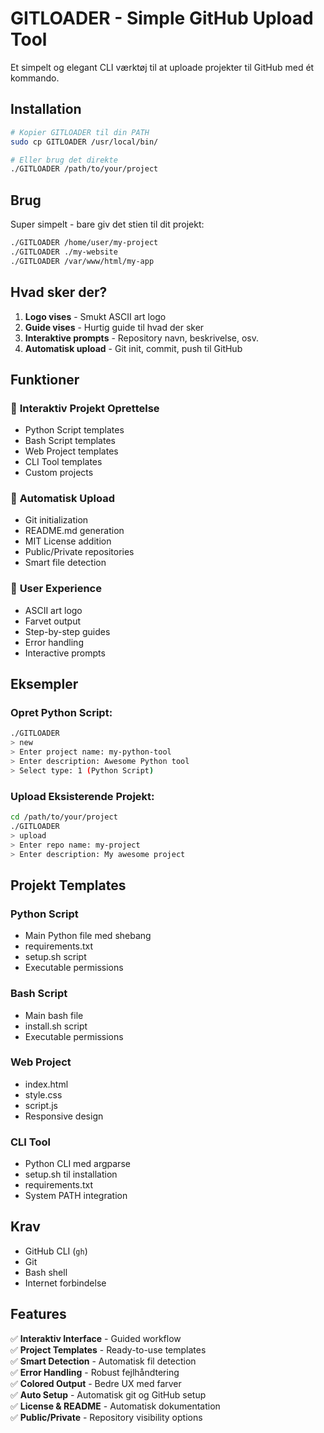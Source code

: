 # GITLOADER - Simple GitHub Upload Tool

Et simpelt og elegant CLI værktøj til at uploade projekter til GitHub med ét kommando.

## Installation

```bash
# Kopier GITLOADER til din PATH
sudo cp GITLOADER /usr/local/bin/

# Eller brug det direkte
./GITLOADER /path/to/your/project
```

## Brug

Super simpelt - bare giv det stien til dit projekt:
```bash
./GITLOADER /home/user/my-project
./GITLOADER ./my-website
./GITLOADER /var/www/html/my-app
```

## Hvad sker der?

1. **Logo vises** - Smukt ASCII art logo
2. **Guide vises** - Hurtig guide til hvad der sker
3. **Interaktive prompts** - Repository navn, beskrivelse, osv.
4. **Automatisk upload** - Git init, commit, push til GitHub

## Funktioner

### 🎯 **Interaktiv Projekt Oprettelse**
- Python Script templates
- Bash Script templates  
- Web Project templates
- CLI Tool templates
- Custom projects

### 🚀 **Automatisk Upload**
- Git initialization
- README.md generation
- MIT License addition
- Public/Private repositories
- Smart file detection

### 🎨 **User Experience**
- ASCII art logo
- Farvet output
- Step-by-step guides
- Error handling
- Interactive prompts

## Eksempler

### Opret Python Script:
```bash
./GITLOADER
> new
> Enter project name: my-python-tool
> Enter description: Awesome Python tool
> Select type: 1 (Python Script)
```

### Upload Eksisterende Projekt:
```bash
cd /path/to/your/project
./GITLOADER
> upload
> Enter repo name: my-project
> Enter description: My awesome project
```

## Projekt Templates

### Python Script
- Main Python file med shebang
- requirements.txt
- setup.sh script
- Executable permissions

### Bash Script  
- Main bash file
- install.sh script
- Executable permissions

### Web Project
- index.html
- style.css
- script.js
- Responsive design

### CLI Tool
- Python CLI med argparse
- setup.sh til installation
- requirements.txt
- System PATH integration

## Krav

- GitHub CLI (`gh`)
- Git
- Bash shell
- Internet forbindelse

## Features

✅ **Interaktiv Interface** - Guided workflow  
✅ **Project Templates** - Ready-to-use templates  
✅ **Smart Detection** - Automatisk fil detection  
✅ **Error Handling** - Robust fejlhåndtering  
✅ **Colored Output** - Bedre UX med farver  
✅ **Auto Setup** - Automatisk git og GitHub setup  
✅ **License & README** - Automatisk dokumentation  
✅ **Public/Private** - Repository visibility options
